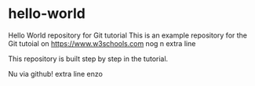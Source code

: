 # hello-world
Hello World repository for Git tutorial
This is an example repository for the Git tutoial on https://www.w3schools.com
nog n extra line

This repository is built step by step in the tutorial.

Nu via github!
extra line enzo
